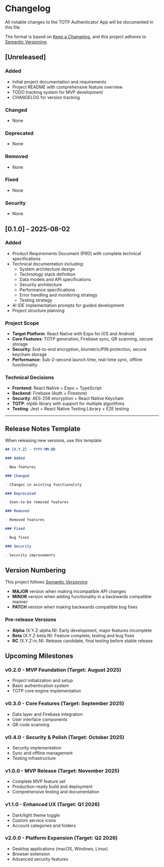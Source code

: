 # Changelog

All notable changes to the TOTP Authenticator App will be documented in this file.

The format is based on [Keep a Changelog](https://keepachangelog.com/en/1.0.0/),
and this project adheres to [Semantic Versioning](https://semver.org/spec/v2.0.0.html).

## [Unreleased]

### Added

- Initial project documentation and requirements
- Project README with comprehensive feature overview
- TODO tracking system for MVP development
- CHANGELOG for version tracking

### Changed

- None

### Deprecated

- None

### Removed

- None

### Fixed

- None

### Security

- None

## [0.1.0] - 2025-08-02

### Added

- Product Requirements Document (PRD) with complete technical specifications
- Technical documentation including:
  - System architecture design
  - Technology stack definition
  - Data models and API specifications
  - Security architecture
  - Performance specifications
  - Error handling and monitoring strategy
  - Testing strategy
- AI IDE implementation prompts for guided development
- Project structure planning

### Project Scope

- **Target Platform**: React Native with Expo for iOS and Android
- **Core Features**: TOTP generation, Firebase sync, QR scanning, secure storage
- **Security**: End-to-end encryption, biometric/PIN protection, secure keychain storage
- **Performance**: Sub-2-second launch time, real-time sync, offline functionality

### Technical Decisions

- **Frontend**: React Native + Expo + TypeScript
- **Backend**: Firebase (Auth + Firestore)
- **Security**: AES-256 encryption + React Native Keychain
- **TOTP**: otplib library with support for multiple algorithms
- **Testing**: Jest + React Native Testing Library + E2E testing

---

## Release Notes Template

When releasing new versions, use this template:

```markdown
## [X.Y.Z] - YYYY-MM-DD

### Added

- New features

### Changed

- Changes in existing functionality

### Deprecated

- Soon-to-be removed features

### Removed

- Removed features

### Fixed

- Bug fixes

### Security

- Security improvements
```

## Version Numbering

This project follows [Semantic Versioning](https://semver.org/):

- **MAJOR** version when making incompatible API changes
- **MINOR** version when adding functionality in a backwards compatible manner
- **PATCH** version when making backwards compatible bug fixes

### Pre-release Versions

- **Alpha** (X.Y.Z-alpha.N): Early development, major features incomplete
- **Beta** (X.Y.Z-beta.N): Feature complete, testing and bug fixes
- **RC** (X.Y.Z-rc.N): Release candidate, final testing before stable release

## Upcoming Milestones

### v0.2.0 - MVP Foundation (Target: August 2025)

- Project initialization and setup
- Basic authentication system
- TOTP core engine implementation

### v0.3.0 - Core Features (Target: September 2025)

- Data layer and Firebase integration
- User interface components
- QR code scanning

### v0.4.0 - Security & Polish (Target: October 2025)

- Security implementation
- Sync and offline management
- Testing infrastructure

### v1.0.0 - MVP Release (Target: November 2025)

- Complete MVP feature set
- Production-ready build and deployment
- Comprehensive testing and documentation

### v1.1.0 - Enhanced UX (Target: Q1 2026)

- Dark/light theme toggle
- Custom service icons
- Account categories and folders

### v2.0.0 - Platform Expansion (Target: Q2 2026)

- Desktop applications (macOS, Windows, Linux)
- Browser extension
- Advanced security features
